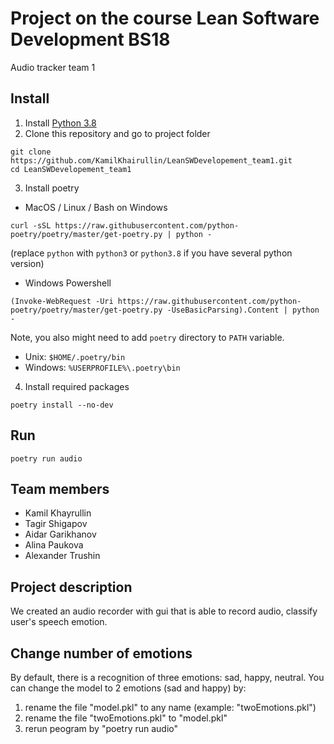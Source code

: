# Project on the course Lean Software Development BS18
Audio tracker team 1

## Install
1) Install [Python 3.8](https://www.python.org/downloads/)
2) Clone this repository and go to project folder
```shell
git clone https://github.com/KamilKhairullin/LeanSWDevelopement_team1.git
cd LeanSWDevelopement_team1
```
3) Install poetry
- MacOS / Linux / Bash on Windows 
```shell
curl -sSL https://raw.githubusercontent.com/python-poetry/poetry/master/get-poetry.py | python -
```
(replace `python` with `python3` or `python3.8` if you have several python version)
- Windows Powershell
```
(Invoke-WebRequest -Uri https://raw.githubusercontent.com/python-poetry/poetry/master/get-poetry.py -UseBasicParsing).Content | python -
```
Note, you also might need to add `poetry` directory to `PATH` variable.
- Unix: `$HOME/.poetry/bin`
- Windows: `%USERPROFILE%\.poetry\bin`
4) Install required packages
```shell
poetry install --no-dev
```

## Run
```shell
poetry run audio
```

## Team members
* Kamil Khayrullin
* Tagir Shigapov
* Aidar Garikhanov
* Alina Paukova
* Alexander Trushin
## Project description
We created an audio recorder with gui that is able to record audio, classify user's speech emotion.

## Change number of emotions
By default, there is a recognition of three emotions: sad, happy, neutral.
You can change the model to 2 emotions (sad and happy) by:
1. rename the file "model.pkl" to any name (example: "twoEmotions.pkl")
2. rename the file "twoEmotions.pkl" to "model.pkl"
3. rerun peogram by "poetry run audio"
